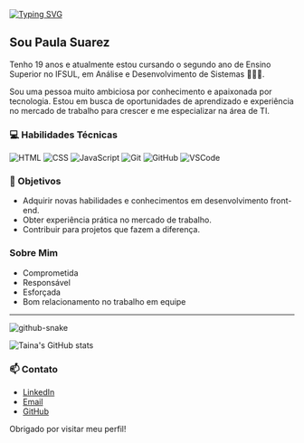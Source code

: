 
<a href="https://git.io/typing-svg">
  <img src="https://readme-typing-svg.demolab.com?font=Fira+Code&size=41&pause=1000&color=F35A61&center=true&multiline=true&random=false&width=1000&lines=Ol%C3%A1+%2C+seja+bem+vindo+ao+meu+Github" alt="Typing SVG" />
</a>

## Sou Paula Suarez

Tenho 19 anos e atualmente estou cursando o segundo ano de Ensino Superior no IFSUL, em Análise e Desenvolvimento de Sistemas 👩🏽‍💻.

Sou uma pessoa muito ambiciosa por conhecimento e apaixonada por tecnologia. Estou em busca de oportunidades de aprendizado e experiência no mercado de trabalho para crescer e me especializar na área de TI.

### 💻 Habilidades Técnicas

![HTML](https://img.shields.io/badge/HTML5-E34F26.svg?style=for-the-badge&logo=html5&logoColor=white)
![CSS](https://img.shields.io/badge/CSS3-1572B6.svg?style=for-the-badge&logo=css3&logoColor=white)
![JavaScript](https://img.shields.io/badge/JavaScript-F7DF1E.svg?style=for-the-badge&logo=javascript&logoColor=black)
![Git](https://img.shields.io/badge/Git-F05032.svg?style=for-the-badge&logo=git&logoColor=white)
![GitHub](https://img.shields.io/badge/GitHub-181717.svg?style=for-the-badge&logo=github&logoColor=white)
![VSCode](https://img.shields.io/badge/Visual%20Studio%20Code-007ACC.svg?style=for-the-badge&logo=visual-studio-code&logoColor=white)

### 🎯 Objetivos

- Adquirir novas habilidades e conhecimentos em desenvolvimento front-end.
- Obter experiência prática no mercado de trabalho.
- Contribuir para projetos que fazem a diferença.

### Sobre Mim

- Comprometida
- Responsável
- Esforçada
- Bom relacionamento no trabalho em equipe

---



<picture>
  <source media="(prefers-color-scheme: dark)" srcset="https://github.com/RamonLarcherRibeiro/RamonLarcherRibeiro/blob/output/github-contribution-grid-snake-dark.svg" />
  <source media="(prefers-color-scheme: light)" srcset="https://github.com/RamonLarcherRibeiro/RamonLarcherRibeiro/blob/output/github-contribution-grid-snake.svg" />
  <img alt="github-snake" src="github-snake.svg" />
</picture></br>


![Taina's GitHub stats](https://github-readme-stats.vercel.app/api?username=TainaSuarez&show_icons=true&bg_color=00000000)

### 📫 Contato

- [LinkedIn](https://www.linkedin.com/in/taina-suarez-3455a72b3/)
- [Email](mailto:suareztaina47@gmail.com)
- [GitHub](https://github.com/TainaSuarez)

Obrigado por visitar meu perfil!
